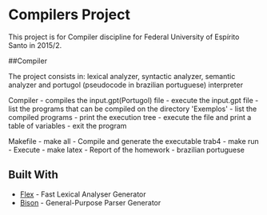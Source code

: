 # Compilers Project
This project is for Compiler discipline for Federal University of Espírito Santo in 2015/2.

##Compiler

The project consists in: lexical analyzer, syntactic analyzer, semantic analyzer and portugol (pseudocode in brazilian portuguese) interpreter 

Compiler
	- compiles the input.gpt(Portugol) file
	- execute the input.gpt file
	- list the programs that can be compiled on the directory 'Exemplos'
	- list the compiled programs
	- print the execution tree
	- execute the file and print a table of variables
	- exit the program


Makefile
	- make all - Compile and generate the executable trab4
	- make run - Execute 
	- make latex - Report of the homework - brazilian portuguese

## Built With

* [Flex](https://github.com/westes/flex) - Fast Lexical Analyser Generator
* [Bison](http://www.gnu.org/software/bison/bison.html) - General-Purpose Parser Generator